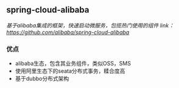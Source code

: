 ## spring-cloud-alibaba
*基于alibaba集成的框架，快速启动微服务，包揽热门使用的组件*
*link：https://github.com/alibaba/spring-cloud-alibaba*
### 优点

- alibaba生态，包含其业务组件，类似OSS，SMS
- 使用阿里生态下的seata分布式事务，糅合度高
- 基于dubbo分布式架构